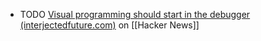 - TODO [Visual programming should start in the debugger (interjectedfuture.com)](https://news.ycombinator.com/item?id=40968215) on [[Hacker News]]